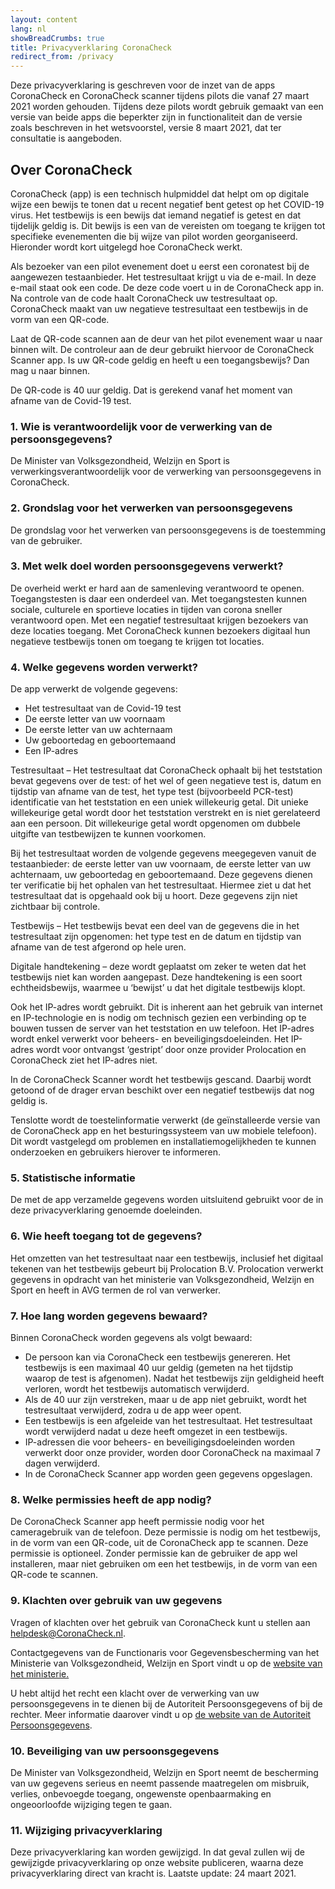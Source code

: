 ```yaml
---
layout: content
lang: nl
showBreadCrumbs: true
title: Privacyverklaring CoronaCheck
redirect_from: /privacy
---
```

Deze privacyverklaring is geschreven voor de inzet van de apps CoronaCheck en CoronaCheck scanner tijdens pilots die vanaf 27 maart 2021 worden gehouden. Tijdens deze pilots wordt gebruik gemaakt van een versie van beide apps die beperkter zijn in functionaliteit dan de versie zoals beschreven in het wetsvoorstel, versie 8 maart 2021, dat ter consultatie is aangeboden.

## Over CoronaCheck

CoronaCheck (app) is een technisch hulpmiddel dat helpt om op digitale wijze een bewijs te tonen dat  u recent negatief bent getest op het COVID-19 virus. Het testbewijs is een bewijs dat iemand negatief is getest en dat tijdelijk geldig is. Dit bewijs is een van de vereisten om toegang te krijgen tot  specifieke evenementen die bij wijze van pilot worden georganiseerd.  Hieronder wordt kort uitgelegd hoe CoronaCheck werkt.

Als bezoeker van een pilot evenement doet u eerst een coronatest bij de aangewezen testaanbieder. Het testresultaat krijgt u via de e-mail. In deze e-mail staat ook een code. De deze code voert u in de CoronaCheck app in. Na controle van de code haalt CoronaCheck uw testresultaat op. CoronaCheck maakt van uw negatieve testresultaat een testbewijs in de vorm van een QR-code.

Laat de QR-code scannen aan de deur van het pilot evenement waar u naar binnen wilt. De controleur aan de deur gebruikt hiervoor de CoronaCheck Scanner app. Is uw QR-code geldig en heeft u een toegangsbewijs? Dan mag u naar binnen.

De QR-code is 40 uur geldig. Dat is gerekend vanaf het moment van afname van de Covid-19 test.

### 1. Wie is verantwoordelijk voor de verwerking van de persoonsgegevens?

De Minister van Volksgezondheid, Welzijn en Sport is verwerkingsverantwoordelijk voor de verwerking van persoonsgegevens in CoronaCheck. 

### 2. Grondslag voor het verwerken van persoonsgegevens

De grondslag voor het verwerken van persoonsgegevens is de toestemming van de gebruiker. 

### 3. Met welk doel worden persoonsgegevens verwerkt?

De overheid werkt er hard aan de samenleving verantwoord te openen. Toegangstesten is daar een onderdeel van. Met toegangstesten kunnen sociale, culturele en sportieve locaties in tijden van corona sneller verantwoord open. Met een negatief testresultaat krijgen bezoekers van deze locaties toegang. Met CoronaCheck kunnen bezoekers digitaal hun negatieve testbewijs tonen om toegang te krijgen tot locaties. 

### 4. Welke gegevens worden verwerkt?

De app verwerkt de volgende gegevens:

- Het testresultaat van de Covid-19 test
- De eerste letter van uw voornaam
- De eerste letter van uw achternaam
- Uw geboortedag en geboortemaand
- Een IP-adres

Testresultaat – Het testresultaat dat CoronaCheck ophaalt bij het teststation bevat gegevens over de test: of het wel of geen negatieve test is, datum  en tijdstip van afname van de test, het type test (bijvoorbeeld PCR-test) identificatie van het teststation en een uniek willekeurig getal. Dit unieke willekeurige getal wordt door het teststation verstrekt en is niet gerelateerd aan een persoon. Dit willekeurige getal wordt opgenomen om dubbele uitgifte van testbewijzen te kunnen voorkomen.

Bij het testresultaat worden de volgende gegevens meegegeven vanuit de testaanbieder: de eerste letter van uw voornaam, de eerste letter van uw achternaam, uw geboortedag en geboortemaand. Deze gegevens dienen ter verificatie bij het ophalen van het testresultaat. Hiermee ziet u dat het testresultaat dat is opgehaald ook bij u hoort. Deze gegevens zijn niet zichtbaar bij controle.

Testbewijs – Het testbewijs bevat een deel van de gegevens die in het testresultaat zijn opgenomen: het type test en de datum en tijdstip van afname van de test afgerond op hele uren.

Digitale handtekening – deze wordt geplaatst om zeker te weten dat het testbewijs niet kan worden aangepast. Deze handtekening is een soort echtheidsbewijs, waarmee u ‘bewijst’ u dat het digitale testbewijs klopt.

Ook het IP-adres wordt gebruikt. Dit is inherent aan het gebruik van internet en IP-technologie en is nodig om technisch gezien een verbinding op te bouwen tussen de server van het teststation en uw telefoon. Het IP-adres wordt enkel verwerkt voor beheers- en beveiligingsdoeleinden. Het IP-adres wordt voor ontvangst ‘gestript’ door onze provider Prolocation en CoronaCheck ziet het IP-adres niet.

In de CoronaCheck Scanner wordt het testbewijs gescand. Daarbij wordt getoond of de drager ervan beschikt over een negatief testbewijs dat nog geldig is.

Tenslotte wordt de toestelinformatie verwerkt (de geïnstalleerde versie van de CoronaCheck app en het besturingssysteem van uw mobiele telefoon). Dit wordt vastgelegd om problemen en installatiemogelijkheden te kunnen onderzoeken en gebruikers hierover te informeren.

### 5. Statistische informatie

De met de app verzamelde gegevens worden uitsluitend gebruikt voor de in deze privacyverklaring genoemde doeleinden. 

### 6. Wie heeft toegang tot de gegevens?

Het omzetten van het testresultaat naar een testbewijs, inclusief het digitaal tekenen van het testbewijs gebeurt bij Prolocation B.V. Prolocation verwerkt gegevens in opdracht van het ministerie van Volksgezondheid, Welzijn en Sport en heeft in AVG termen de rol van verwerker.

### 7. Hoe lang worden gegevens bewaard?

Binnen CoronaCheck worden gegevens als volgt bewaard:

- De persoon kan via CoronaCheck een testbewijs genereren. Het testbewijs is een maximaal 40 uur geldig (gemeten na het tijdstip waarop de test is afgenomen). Nadat het testbewijs zijn geldigheid heeft verloren, wordt het testbewijs automatisch verwijderd.
- Als de 40 uur zijn verstreken, maar u de app niet gebruikt, wordt het testresultaat verwijderd, zodra u de app weer opent.
- Een testbewijs is een afgeleide van het testresultaat. Het testresultaat wordt verwijderd nadat u deze heeft omgezet in een testbewijs. 
- IP-adressen die voor beheers- en beveiligingsdoeleinden worden verwerkt door onze provider, worden door CoronaCheck na maximaal 7 dagen verwijderd.
- In de CoronaCheck Scanner app worden geen gegevens opgeslagen.

### 8. Welke permissies heeft de app nodig?

De CoronaCheck Scanner app heeft permissie nodig voor het cameragebruik van de telefoon. Deze permissie is nodig om het testbewijs, in de vorm van een QR-code, uit de CoronaCheck app te scannen. Deze permissie is optioneel. Zonder permissie kan de gebruiker de app wel installeren, maar niet gebruiken om een het testbewijs, in de vorm van een QR-code te scannen.

### 9. Klachten over gebruik van uw gegevens

Vragen of klachten over het gebruik van CoronaCheck kunt u stellen aan [helpdesk@CoronaCheck.nl](mailto:helpdesk@coronacheck.nl). 

Contactgegevens van de Functionaris voor Gegevensbescherming van het Ministerie van Volksgezondheid, Welzijn en Sport vindt u op de [website van het ministerie.](https://www.rijksoverheid.nl/ministeries/ministerie-van-volksgezondheid-welzijn-en-sport/privacy)

U hebt altijd het recht een klacht over de verwerking van uw persoonsgegevens in te dienen bij de Autoriteit Persoonsgegevens of bij de rechter. Meer informatie daarover vindt u op [de website van de Autoriteit Persoonsgegevens](https://autoriteitpersoonsgegevens.nl/nl/zelf-doen/gebruik-uw-privacyrechten/klacht-melden-bij-de-ap).

### 10. Beveiliging van uw persoonsgegevens

De Minister van Volksgezondheid, Welzijn en Sport neemt de bescherming van uw gegevens serieus en neemt passende maatregelen om misbruik, verlies, onbevoegde toegang, ongewenste openbaarmaking en ongeoorloofde wijziging tegen te gaan.

### 11. Wijziging privacyverklaring

Deze privacyverklaring kan worden gewijzigd. In dat geval zullen wij de gewijzigde privacyverklaring op onze website publiceren, waarna deze privacyverklaring direct van kracht is. Laatste update: 24 maart 2021.
